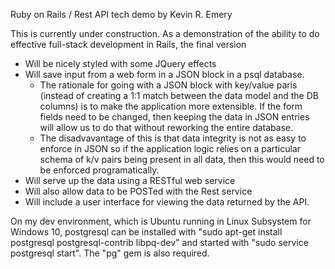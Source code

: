 Ruby on Rails / Rest API tech demo
by Kevin R. Emery

This is currently under construction.  As a demonstration of the ability to do effective full-stack development in Rails, the final version
- Will be nicely styled with some JQuery effects
- Will save input from a web form in a JSON block in a psql database.
  - The rationale for going with a JSON block with key/value paris (instead of creating a 1:1 match between the data model and the DB columns) is to make the application more extensible.  If  the form fields need to be changed, then keeping the data in JSON entries will allow us to do that without reworking the entire database.
  - The disadvavantage of this is that data integrity is not as easy to enforce in JSON so if the application logic relies on a particular schema of k/v pairs being present in all data, then this would need to be enforced programatically.
- Will serve up the data using a RESTful web service
- Will also allow data to be POSTed with the Rest service
- Will include a user interface for viewing the data returned by the API.

On my dev environment, which is Ubuntu running in Linux Subsystem for Windows 10, postgresql can be installed with "sudo apt-get install postgresql postgresql-contrib libpq-dev" and started with "sudo service postgresql start".  The "pg" gem is also required.
